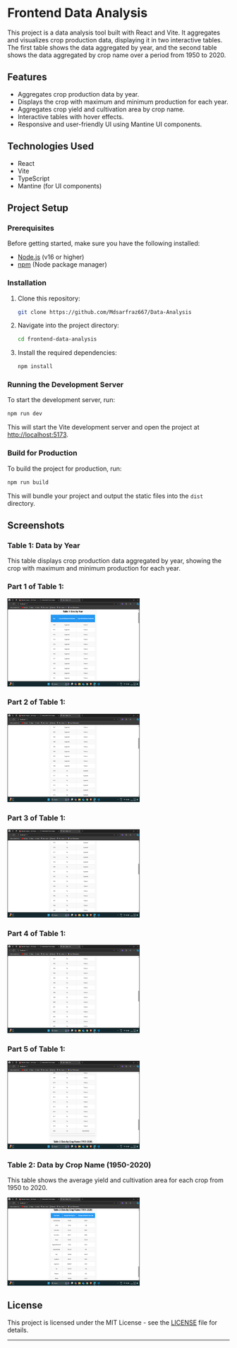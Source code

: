 # Frontend Data Analysis

This project is a data analysis tool built with React and Vite. It aggregates and visualizes crop production data, displaying it in two interactive tables. The first table shows the data aggregated by year, and the second table shows the data aggregated by crop name over a period from 1950 to 2020.

## Features

- Aggregates crop production data by year.
- Displays the crop with maximum and minimum production for each year.
- Aggregates crop yield and cultivation area by crop name.
- Interactive tables with hover effects.
- Responsive and user-friendly UI using Mantine UI components.

## Technologies Used

- React
- Vite
- TypeScript
- Mantine (for UI components)

## Project Setup

### Prerequisites

Before getting started, make sure you have the following installed:

- [Node.js](https://nodejs.org/en/) (v16 or higher)
- [npm](https://www.npmjs.com/get-npm) (Node package manager)

### Installation

1. Clone this repository:

   ```bash
   git clone https://github.com/Mdsarfraz667/Data-Analysis
   ```

2. Navigate into the project directory:

   ```bash
   cd frontend-data-analysis
   ```

3. Install the required dependencies:
   ```bash
   npm install
   ```

### Running the Development Server

To start the development server, run:

```bash
npm run dev
```

This will start the Vite development server and open the project at [http://localhost:5173](http://localhost:5173).

### Build for Production

To build the project for production, run:

```bash
npm run build
```

This will bundle your project and output the static files into the `dist` directory.

## Screenshots

### Table 1: Data by Year

This table displays crop production data aggregated by year, showing the crop with maximum and minimum production for each year.

### Part 1 of Table 1:

<img src="screenshots/Screenshot616.png" width="300" height="200" />

### Part 2 of Table 1:

<img src="screenshots/Screenshot617.png" width="300" height="200" />

### Part 3 of Table 1:

<img src="screenshots/Screenshot618.png" width="300" height="200" />

### Part 4 of Table 1:

<img src="screenshots/Screenshot619.png" width="300" height="200" />

### Part 5 of Table 1:

<img src="screenshots/Screenshot620.png" width="300" height="200" />

### Table 2: Data by Crop Name (1950-2020)

This table shows the average yield and cultivation area for each crop from 1950 to 2020.

<img src="screenshots/Screenshot621.png" width="300" height="200" />

## License

This project is licensed under the MIT License - see the [LICENSE](LICENSE) file for details.

---
